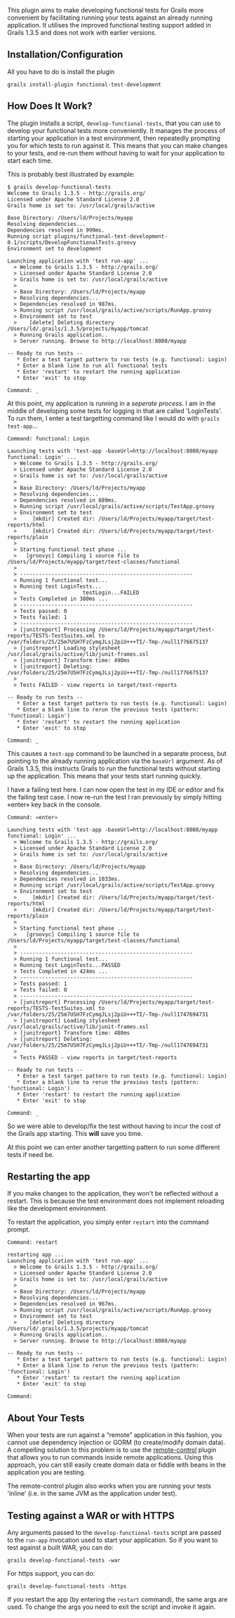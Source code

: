 This plugin aims to make developing functional tests for Grails more convenient by facilitating running your tests against an already running application. It utilises the improved functional testing support added in Grails 1.3.5 and does not work with earlier versions.

## Installation/Configuration

All you have to do is install the plugin

    grails install-plugin functional-test-development
    
## How Does It Work?

The plugin installs a script, `develop-functional-tests`, that you can use to develop your functional tests more conveniently. It manages the process of starting your application in a test environment, then repeatedly prompting you for which tests to run against it. This means that you can make changes to your tests, and re-run them without having to wait for your application to start each time.

This is probably best illustrated by example:
    
    $ grails develop-functional-tests
    Welcome to Grails 1.3.5 - http://grails.org/
    Licensed under Apache Standard License 2.0
    Grails home is set to: /usr/local/grails/active

    Base Directory: /Users/ld/Projects/myapp
    Resolving dependencies...
    Dependencies resolved in 999ms.
    Running script plugins/functional-test-development-0.1/scripts/DevelopFunctionalTests.groovy
    Environment set to development

    Launching application with 'test run-app' ...
      > Welcome to Grails 1.3.5 - http://grails.org/
      > Licensed under Apache Standard License 2.0
      > Grails home is set to: /usr/local/grails/active
      > 
      > Base Directory: /Users/ld/Projects/myapp
      > Resolving dependencies...
      > Dependencies resolved in 987ms.
      > Running script /usr/local/grails/active/scripts/RunApp.groovy
      > Environment set to test
      >    [delete] Deleting directory /Users/ld/.grails/1.3.5/projects/myapp/tomcat
      > Running Grails application..
      > Server running. Browse to http://localhost:8080/myapp

    -- Ready to run tests --
       * Enter a test target pattern to run tests (e.g. functional: Login)
       * Enter a blank line to run all functional tests
       * Enter 'restart' to restart the running application
       * Enter 'exit' to stop

    Command: _

At this point, my application is running in a _seperate process_. I am in the middle of developing some tests for logging in that are called 'LoginTests'. To run them, I enter a test targetting command like I would do with `grails test-app`…

    Command: functional: Login

    Launching tests with 'test-app -baseUrl=http://localhost:8080/myapp functional: Login' ...
      > Welcome to Grails 1.3.5 - http://grails.org/
      > Licensed under Apache Standard License 2.0
      > Grails home is set to: /usr/local/grails/active
      > 
      > Base Directory: /Users/ld/Projects/myapp
      > Resolving dependencies...
      > Dependencies resolved in 889ms.
      > Running script /usr/local/grails/active/scripts/TestApp.groovy
      > Environment set to test
      >     [mkdir] Created dir: /Users/ld/Projects/myapp/target/test-reports/html
      >     [mkdir] Created dir: /Users/ld/Projects/myapp/target/test-reports/plain
      > 
      > Starting functional test phase ...
      >   [groovyc] Compiling 1 source file to /Users/ld/Projects/myapp/target/test-classes/functional
      > 
      > -------------------------------------------------------
      > Running 1 functional test...
      > Running test LoginTests...
      >                     testLogin...FAILED
      > Tests Completed in 380ms ...
      > -------------------------------------------------------
      > Tests passed: 0
      > Tests failed: 1
      > -------------------------------------------------------
      > [junitreport] Processing /Users/ld/Projects/myapp/target/test-reports/TESTS-TestSuites.xml to /var/folders/25/25m7USH7FzCymqJLsj2piU+++TI/-Tmp-/null1776675137
      > [junitreport] Loading stylesheet /usr/local/grails/active/lib/junit-frames.xsl
      > [junitreport] Transform time: 490ms
      > [junitreport] Deleting: /var/folders/25/25m7USH7FzCymqJLsj2piU+++TI/-Tmp-/null1776675137
      > 
      > Tests FAILED - view reports in target/test-reports

    -- Ready to run tests --
       * Enter a test target pattern to run tests (e.g. functional: Login)
       * Enter a blank line to rerun the previous tests (pattern: 'functional: Login')
       * Enter 'restart' to restart the running application
       * Enter 'exit' to stop

    Command: _
    
This causes a `test-app` command to be launched in a separate process, but pointing to the already running application via the `baseUrl` argument. As of Grails 1.3.5, this instructs Grails to run the functional tests without starting up the application. This means that your tests start running quickly.

I have a failing test here. I can now open the test in my IDE or editor and fix the failing test case. I now re-run the test I ran previously by simply hitting «enter» key back in the console.

    Command: «enter»

    Launching tests with 'test-app -baseUrl=http://localhost:8080/myapp functional: Login' ...
      > Welcome to Grails 1.3.5 - http://grails.org/
      > Licensed under Apache Standard License 2.0
      > Grails home is set to: /usr/local/grails/active
      > 
      > Base Directory: /Users/ld/Projects/myapp
      > Resolving dependencies...
      > Dependencies resolved in 1033ms.
      > Running script /usr/local/grails/active/scripts/TestApp.groovy
      > Environment set to test
      >     [mkdir] Created dir: /Users/ld/Projects/myapp/target/test-reports/html
      >     [mkdir] Created dir: /Users/ld/Projects/myapp/target/test-reports/plain
      > 
      > Starting functional test phase ...
      >   [groovyc] Compiling 1 source file to /Users/ld/Projects/myapp/target/test-classes/functional
      > 
      > -------------------------------------------------------
      > Running 1 functional test...
      > Running test LoginTests...PASSED
      > Tests Completed in 424ms ...
      > -------------------------------------------------------
      > Tests passed: 1
      > Tests failed: 0
      > -------------------------------------------------------
      > [junitreport] Processing /Users/ld/Projects/myapp/target/test-reports/TESTS-TestSuites.xml to /var/folders/25/25m7USH7FzCymqJLsj2piU+++TI/-Tmp-/null1747694731
      > [junitreport] Loading stylesheet /usr/local/grails/active/lib/junit-frames.xsl
      > [junitreport] Transform time: 480ms
      > [junitreport] Deleting: /var/folders/25/25m7USH7FzCymqJLsj2piU+++TI/-Tmp-/null1747694731
      > 
      > Tests PASSED - view reports in target/test-reports

    -- Ready to run tests --
       * Enter a test target pattern to run tests (e.g. functional: Login)
       * Enter a blank line to rerun the previous tests (pattern: 'functional: Login')
       * Enter 'restart' to restart the running application
       * Enter 'exit' to stop

    Command: _

So we were able to develop/fix the test without having to incur the cost of the Grails app starting. This **will** save you time.

At this point we can enter another targetting pattern to run some different tests if need be.

## Restarting the app

If you make changes to the application, they won't be reflected without a restart. This is because the test environment does not implement reloading like the development environment.

To restart the application, you simply enter `restart` into the command prompt.

    Command: restart

    restarting app ...
    Launching application with 'test run-app' ...
      > Welcome to Grails 1.3.5 - http://grails.org/
      > Licensed under Apache Standard License 2.0
      > Grails home is set to: /usr/local/grails/active
      > 
      > Base Directory: /Users/ld/Projects/myapp
      > Resolving dependencies...
      > Dependencies resolved in 967ms.
      > Running script /usr/local/grails/active/scripts/RunApp.groovy
      > Environment set to test
      >    [delete] Deleting directory /Users/ld/.grails/1.3.5/projects/myapp/tomcat
      > Running Grails application..
      > Server running. Browse to http://localhost:8080/myapp

    -- Ready to run tests --
       * Enter a test target pattern to run tests (e.g. functional: Login)
       * Enter a blank line to rerun the previous tests (pattern: 'functional: Login')
       * Enter 'restart' to restart the running application
       * Enter 'exit' to stop

    Command: 

## About Your Tests

When your tests are run against a “remote” application in this fashion, you cannot use dependency injection or GORM (to create/modify domain data). A compelling solution to this problem is to use the [remote-control](http://github.com/alkemist/grails-remote-control) plugin that allows you to run commands inside remote applications. Using this approach, you can still easily create domain data or fiddle with beans in the application you are testing.

The remote-control plugin also works when you are running your tests 'inline' (i.e. in the same JVM as the application under test).

## Testing against a WAR or with HTTPS

Any arguments passed to the `develop-functional-tests` script are passed to the `run-app` invocation used to start your application. So if you want to test against a built WAR, you can do:

    grails develop-functional-tests -war

For https support, you can do:

    grails develop-functional-tests -https

If you restart the app (by entering the `restart` command), the same args are used. To change the args you need to exit the script and invoke it again.
